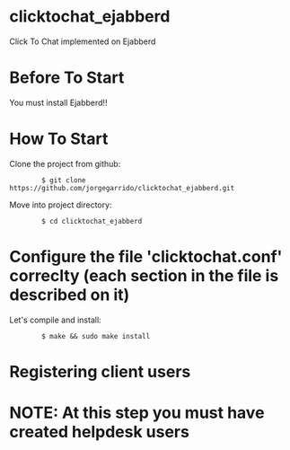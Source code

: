 clicktochat_ejabberd
====================

Click To Chat implemented on Ejabberd

Before To Start
====

You must install Ejabberd!!

How To Start
====

Clone the project from github:

			$ git clone https://github.com/jorgegarrido/clicktochat_ejabberd.git

Move into project directory:

			$ cd clicktochat_ejabberd

Configure the file 'clicktochat.conf' correclty (each section in the file is described on it)
=

Let's compile and install:

			$ make && sudo make install

Registering client users
====

NOTE: At this step you must have created helpdesk users
=
